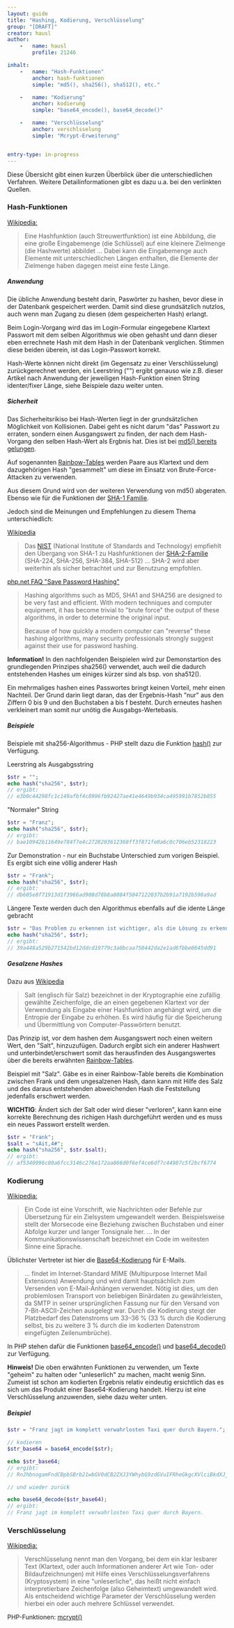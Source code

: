 ```yaml
---
layout: guide
title: "Hashing, Kodierung, Verschlüsselung"
group: "[DRAFT]"
creator: hausl
author:
    -   name: hausl
        profile: 21246

inhalt:
    -   name: "Hash-Funktionen"
        anchor: hash-funktionen
        simple: "md5(), sha256(), sha512(), etc."

    -   name: "Kodierung"
        anchor: kodierung
        simple: "base64_encode(), base64_decode()"

    -   name: "Verschlüsselung"
        anchor: verschlsselung
        simple: "Mcrypt-Erweiterung"


entry-type: in-progress
---
```



Diese Übersicht gibt einen kurzen Überblick über die unterschiedlichen Verfahren. Weitere Detailinformationen gibt es dazu u.a. bei den verlinkten Quellen.


### Hash-Funktionen

[Wikipedia:](http://de.wikipedia.org/wiki/Hashfunktion)

> Eine Hashfunktion (auch Streuwertfunktion) ist eine Abbildung, die eine große Eingabemenge (die Schlüssel) auf eine kleinere Zielmenge (die Hashwerte) abbildet ... Dabei kann die Eingabemenge auch Elemente mit unterschiedlichen Längen enthalten, die Elemente der Zielmenge haben dagegen meist eine feste Länge.


##### Anwendung

Die übliche Anwendung besteht darin, Paswörter zu hashen, bevor diese in der Datenbank gespeichert werden. Damit sind diese grundsätzlich nutzlos, auch wenn man Zugang zu diesen (dem gespeicherten Hash) erlangt.

Beim Login-Vorgang wird das im Login-Formular eingegebene Klartext Passwort mit dem selben Algorithmus wie oben gehasht und dann dieser eben errechnete Hash mit dem Hash in der Datenbank verglichen. Stimmen diese beiden überein, ist das Login-Passwort korrekt.

Hash-Werte können nicht direkt (im Gegensatz zu einer Verschlüsselung) zurückgerechnet werden, ein Leerstring ("") ergibt genauso wie z.B. dieser Artikel nach Anwendung der jeweiligen Hash-Funktion einen String identer/fixer Länge, siehe Beispiele dazu weiter unten.


##### Sicherheit

Das Sicherheitsrikiso bei Hash-Werten liegt in der grundsätzlichen Möglichkeit von Kollisionen. Dabei geht es nicht darum "das" Passwort zu erraten, sondern einen Ausgangswert zu finden, der nach dem Hash-Vorgang den selben Hash-Wert als Ergbnis hat. Dies ist bei [md5() bereits gelungen](http://de.wikipedia.org/wiki/Message-Digest_Algorithm_5#Kollisionsresistenz).

Auf sogenannten [Rainbow-Tables](http://de.wikipedia.org/wiki/Rainbow_Table) werden Paare aus Klartext und dem dazugehörigen Hash "gesammelt" um diese im Einsatz von Brute-Force-Attacken zu verwenden. 

Aus diesem Grund wird von der weiteren Verwendung von md5() abgeraten. Ebenso wie für die Funktionen der [SHA-1 Familie](http://de.wikipedia.org/wiki/Secure_Hash_Algorithm#SHA.2FSHA-1).

Jedoch sind die Meinungen und Empfehlungen zu diesem Thema unterschiedlich:

[Wikipedia](http://de.wikipedia.org/wiki/Secure_Hash_Algorithm#Empfehlungen)

> Das [NIST](http://de.wikipedia.org/wiki/National_Institute_of_Standards_and_Technology) (National Institute of Standards and Technology) empfiehlt den Übergang von SHA-1 zu Hashfunktionen der [SHA-2-Familie](http://de.wikipedia.org/wiki/SHA-2) (SHA-224, SHA-256, SHA-384, SHA-512) ... SHA-2 wird aber weiterhin als sicher betrachtet und zur Benutzung empfohlen.


[php.net FAQ "Save Password Hashing"](http://www.php.net/manual/de/faq.passwords.php)

> Hashing algorithms such as MD5, SHA1 and SHA256 are designed to be very fast and efficient. With modern techniques and computer equipment, it has become trivial to "brute force" the output of these algorithms, in order to determine the original input. 
> 
> Because of how quickly a modern computer can "reverse" these hashing algorithms, many security professionals strongly suggest against their use for password hashing.   


<div class="alert alert-info"><strong>Information!</strong> In den nachfolgenden Beispielen wird zur Demonstartion des grundlegenden Prinzipes sha256() verwendet, auch weil die dadurch entstehenden Hashes um einiges kürzer sind als bsp. von sha512().</div>


Ein mehrmaliges hashen eines Passwortes bringt keinen Vorteil, mehr einen Nachteil. Der Grund darin liegt daran, das der Ergebnis-Hash "nur" aus den Ziffern 0 bis 9 und den Buchstaben a bis f besteht. Durch erneutes hashen verkleinert man somit nur unötig die Ausgabgs-Wertebasis.


##### Beispiele

Beispiele mit sha256-Algorithmus - PHP stellt dazu die Funktion [hash()](http://php.net/manual/de/book.hash.php) zur Verfügung.


Leerstring als Ausgabgsstring

~~~ php
$str = "";
echo hash("sha256", $str);
// ergibt:
// e3b0c44298fc1c149afbf4c8996fb92427ae41e4649b934ca495991b7852b855
~~~


"Normaler" String

~~~ php
$str = "Franz";
echo hash("sha256", $str);
// ergibt:
// bae10942b11649e784f7e4c2728203612368ff3f871fe0a6c0c706eb52318223
~~~


Zur Demonstration - nur ein Buchstabe Unterschied zum vorigen Beispiel. Es ergibt sich eine völlig anderer Hash

~~~ php
$str = "Frank";
echo hash("sha256", $str);
// ergibt:
// db605e8f71913d1f3966ad908d78b8a8084f5047122037b2b91a7192b598a9ad
~~~


Längere Texte werden duch den Algorithmus ebenfalls auf die idente Länge gebracht

~~~ php
$str = "Das Problem zu erkennen ist wichtiger, als die Lösung zu erkennen, denn die genaue Darstellung des Problems führt zur Lösung. (Albert Einstein)";
echo hash("sha256", $str);
// ergibt:
// 39a448a529b271542bd12ddcd19779c3a0bcaa750442da2e1ad6fbbe0645dd91
~~~


##### Gesalzene Hashes

Dazu aus [Wikipedia](http://de.wikipedia.org/wiki/Salt_(Kryptologie))

> Salt (englisch für Salz) bezeichnet in der Kryptographie eine zufällig gewählte Zeichenfolge, die an einen gegebenen Klartext vor der Verwendung als Eingabe einer Hashfunktion angehängt wird, um die Entropie der Eingabe zu erhöhen. Es wird häufig für die Speicherung und Übermittlung von Computer-Passwörtern benutzt.

Das Prinzip ist, vor dem hashen dem Ausgangswert noch einen weitern Wert, den "Salt", hinzuzufügen. Dadurch ergibt sich ein anderer Hashwert und unterbindet/erschwert somit das herausfinden des Ausgangswertes über die bereits erwähnten [Rainbow-Tables](http://de.wikipedia.org/wiki/Rainbow_Table).


Beispiel mit "Salz". Gäbe es in einer Rainbow-Table bereits die Kombination zwischen Frank und dem ungesalzenen Hash, dann kann mit Hilfe des Salz und des daraus entstehenden abweichenden Hash die Feststellung jedenfalls erschwert werden.

**WICHTIG**: Ändert sich der Salt oder wird dieser "verloren", kann kann eine korrekte Berechnung des richigen Hash durchgeführt werden und es muss ein neues Passwort erstellt werden.

~~~ php
$str = "Frank";
$salt = "sAit,4#";
echo hash("sha256", $str.$salt);
// ergibt:
// af5340996c00a6fcc3146c276e172aa866d0f6ef4ce6df7c44987c5f2bcf6774
~~~


### Kodierung

[Wikipedia:](http://de.wikipedia.org/wiki/Code)

> Ein Code ist eine Vorschrift, wie Nachrichten oder Befehle zur Übersetzung für ein Zielsystem umgewandelt werden. Beispielsweise stellt der Morsecode eine Beziehung zwischen Buchstaben und einer Abfolge kurzer und langer Tonsignale her. ... In der Kommunikationswissenschaft bezeichnet ein Code im weitesten Sinne eine Sprache.


Üblichster Vertreter ist hier die [Base64-Kodierung](http://de.wikipedia.org/wiki/Base64) für  E-Mails. 

> ... findet im Internet-Standard MIME (Multipurpose Internet Mail Extensions) Anwendung und wird damit hauptsächlich zum Versenden von E-Mail-Anhängen verwendet. Nötig ist dies, um den problemlosen Transport von beliebigen Binärdaten zu gewährleisten, da SMTP in seiner ursprünglichen Fassung nur für den Versand von 7-Bit-ASCII-Zeichen ausgelegt war. Durch die Kodierung steigt der Platzbedarf des Datenstroms um 33–36 % (33 % durch die Kodierung selbst, bis zu weitere 3 % durch die im kodierten Datenstrom eingefügten Zeilenumbrüche).


In PHP stehen dafür die Funktionen [base64_encode()](http://php.net/manual/de/function.base64-encode.php) und [base64_decode()](http://www.php.net/manual/de/function.base64-decode.php) zur Verfügung.


<div class="alert alert-info"><strong>Hinweis!</strong> Die oben erwähnten Funktionen zu verwenden, um Texte "geheim" zu halten oder "unleserlich" zu machen, macht wenig Sinn. Zumeist ist schon am kodierten Ergebnis relativ eindeutig ersichtlich das es sich um das Produkt einer Base64-Kodierung handelt. Hierzu ist eine Verschlüsselung anzuwenden, siehe dazu weiter unten.</div>


##### Beispiel

~~~ php
$str = "Franz jagt im komplett verwahrlosten Taxi quer durch Bayern.";

// kodieren 
$str_base64 = base64_encode($str);

echo $str_base64;
// ergibt:
// RnJhbnogamFndCBpbSBrb21wbGV0dCB2ZXJ3YWhybG9zdGVuIFRheGkgcXVlciBkdXJjaCBCYXllcm4u

// und wieder zurück

echo base64_decode($str_base64);
// ergibt:
// Franz jagt im komplett verwahrlosten Taxi quer durch Bayern.
~~~


### Verschlüsselung

[Wikipedia:](http://de.wikipedia.org/wiki/Verschl%C3%BCsselung)

> Verschlüsselung nennt man den Vorgang, bei dem ein klar lesbarer Text (Klartext, oder auch Informationen anderer Art wie Ton- oder Bildaufzeichnungen) mit Hilfe eines Verschlüsselungsverfahrens (Kryptosystem) in eine "unleserliche", das heißt nicht einfach interpretierbare Zeichenfolge (also Geheimtext) umgewandelt wird. Als entscheidend wichtige Parameter der Verschlüsselung werden hierbei ein oder auch mehrere Schlüssel verwendet.


PHP-Funktionen: 
[mcrypt()](http://www.php.net/manual/de/book.mcrypt.php)
